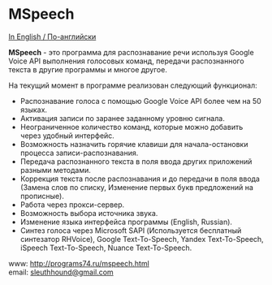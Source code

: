 # MSpeech

[In English / По-английски](README.md)

<b>MSpeech</b> - это программа для распознавание речи используя Google Voice API выполнения голосовых команд, передачи распознанного текста в другие программы и многое другое.<br>

На текущий момент в программе реализован следующий функционал:<br>
* Распознавание голоса с помощью Google Voice API более чем на 50 языках.<br>
* Активация записи по заранее заданному уровню сигнала.<br>
* Неограниченное количество команд, которые можно добавить через удобный интерфейс.<br>
* Возможность назначить горячие клавиши для начала-остановки процесса записи-распознавания.<br>
* Передача распознанного текста в поля ввода других приложений разными методами.<br>
* Коррекция текста после распознавания и до передачи в поля ввода (Замена слов по списку, Изменение первых букв предложений на прописные).<br>
* Работа через прокси-сервер.<br>
* Возможность выбора источника звука.<br>
* Изменение языка интерфейса программы (English, Russian).<br>
* Синтез голоса через Microsoft SAPI (Используется бесплатный синтезатор RHVoice), Google Text-To-Speech, Yandex Text-To-Speech, iSpeech Text-To-Speech, Nuance Text-To-Speech.<br>

www: http://programs74.ru/mspeech.html<br>
email: sleuthhound@gmail.com
